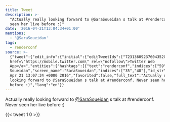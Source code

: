 ```yaml
---
title: Tweet
description: >-
  "Actually really looking forward to @SaraSoueidan s talk at #renderconf. Never
  seen her live before :)"
date: '2016-04-21T13:04:34+01:00'
mentions:
  - '@SaraSoueidan'
tags:
  - renderconf
source: >-
  {"tweet":{"edit_info":{"initial":{"editTweetIds":["723136092376043520"],"editableUntil":"2016-04-21T14:07:34.298Z","editsRemaining":"5","isEditEligible":true}},"retweeted":false,"source":"<a
  href=\"https://mobile.twitter.com\" rel=\"nofollow\">Twitter Web
  App</a>","entities":{"hashtags":[{"text":"renderconf","indices":["59","70"]}],"symbols":[],"user_mentions":[{"name":"Sara
  Soueidan","screen_name":"SaraSoueidan","indices":["35","48"],"id_str":"717654410","id":"717654410"}],"urls":[]},"display_text_range":["0","101"],"favorite_count":"1","id_str":"723136092376043520","truncated":false,"retweet_count":"0","id":"723136092376043520","created_at":"Thu
  Apr 21 13:07:34 +0000 2016","favorited":false,"full_text":"Actually really
  looking forward to @SaraSoueidan s talk at #renderconf. Never seen her live
  before :)","lang":"en"}}
---
```

Actually really looking forward to [@SaraSoueidan](https://twitter.com/@SaraSoueidan) s talk at #renderconf. Never seen her live before :)
    
{{< tweet 1 0 >}}
    

